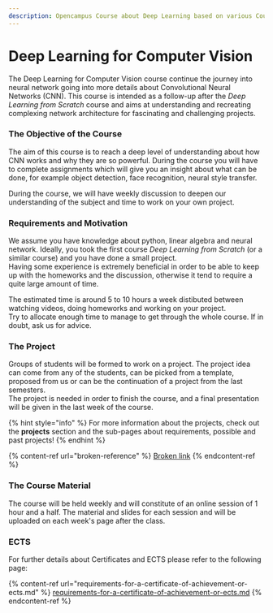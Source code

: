 ```yaml
---
description: Opencampus Course about Deep Learning based on various Coursera Courses
---
```


# Deep Learning for Computer Vision

The Deep Learning for Computer Vision course continue the journey into neural network going into more details about Convolutional Neural Networks (CNN). This course is intended as a follow-up after the _Deep Learning from Scratch_ course and aims at understanding and recreating complexing network architecture for fascinating and challenging projects.

### **The Objective of the Course**

The aim of this course is to reach a deep level of understanding about how CNN works and why they are so powerful. During the course you will have to complete assignments which will give you an insight about what can be done, for example object detection, face recognition, neural style transfer.

During the course, we will have weekly discussion to deepen our understanding of the subject and time to work on your own project.&#x20;

### Requirements and Motivation

We assume you have knowledge about python, linear algebra and neural network. Ideally, you took the first course _Deep Learning from Scratch_ (or a similar course) and you have done a small project.\
Having some experience is extremely beneficial in order to be able to keep up with the homeworks and the discussion, otherwise it tend to require a quite large amount of time.

The estimated time is around 5 to 10 hours a week distibuted between watching videos, doing homeworks and working on your project. \
Try to allocate enough time to manage to get through the whole course. If in doubt, ask us for advice.

### **The Project**

Groups of students will be formed to work on a project. The project idea can come from any of the students, can be picked from a template, proposed from us or can be the continuation of a project from the last semesters.\
The project is needed in order to finish the course, and a final presentation will be given in the last week of the course.

{% hint style="info" %}
For more information about the projects, check out the **projects** section and the sub-pages about requirements, possible and past projects!
{% endhint %}

{% content-ref url="broken-reference" %}
[Broken link](broken-reference)
{% endcontent-ref %}

### The Course Material

The course will be held weekly and will constitute of an online session of 1 hour and a half. The material and slides for each session and will be uploaded on each week's page after the class.

### ECTS

For further details about Certificates and ECTS please refer to the following page:

{% content-ref url="requirements-for-a-certificate-of-achievement-or-ects.md" %}
[requirements-for-a-certificate-of-achievement-or-ects.md](requirements-for-a-certificate-of-achievement-or-ects.md)
{% endcontent-ref %}

